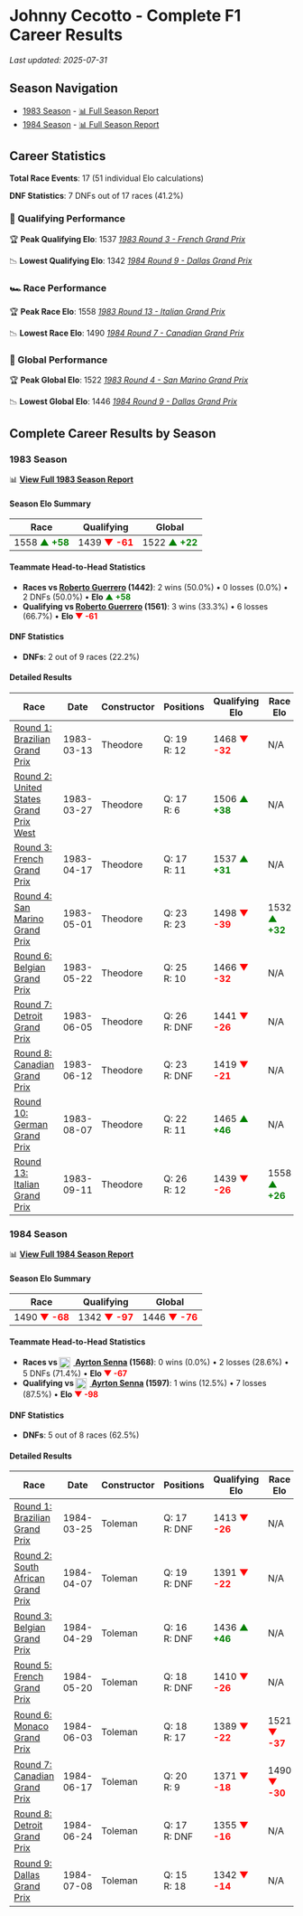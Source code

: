 # Johnny Cecotto - Complete F1 Career Results

*Last updated: 2025-07-31*

## Season Navigation

- [1983 Season](#1983-season) - [📊 Full Season Report](../seasons/1983-season-report)
- [1984 Season](#1984-season) - [📊 Full Season Report](../seasons/1984-season-report)

## Career Statistics

**Total Race Events**: 17 (51 individual Elo calculations)

**DNF Statistics**: 7 DNFs out of 17 races (41.2%)

### 🏁 Qualifying Performance

🏆 **Peak Qualifying Elo**: 1537
   *[1983 Round 3 - French Grand Prix](../seasons/1983-season-report#round-3-french-grand-prix)*

📉 **Lowest Qualifying Elo**: 1342
   *[1984 Round 9 - Dallas Grand Prix](../seasons/1984-season-report#round-9-dallas-grand-prix)*

### 🏎️ Race Performance

🏆 **Peak Race Elo**: 1558
   *[1983 Round 13 - Italian Grand Prix](../seasons/1983-season-report#round-13-italian-grand-prix)*

📉 **Lowest Race Elo**: 1490
   *[1984 Round 7 - Canadian Grand Prix](../seasons/1984-season-report#round-7-canadian-grand-prix)*

### 🌟 Global Performance

🏆 **Peak Global Elo**: 1522
   *[1983 Round 4 - San Marino Grand Prix](../seasons/1983-season-report#round-4-san-marino-grand-prix)*

📉 **Lowest Global Elo**: 1446
   *[1984 Round 9 - Dallas Grand Prix](../seasons/1984-season-report#round-9-dallas-grand-prix)*


## Complete Career Results by Season

### 1983 Season

📊 **[View Full 1983 Season Report](../seasons/1983-season-report)**

#### Season Elo Summary

| Race | Qualifying | Global |
|------|------------|--------|
| 1558 **<span style="color: green;">▲ +58</span>** | 1439 **<span style="color: red;">▼ -61</span>** | 1522 **<span style="color: green;">▲ +22</span>** |

#### Teammate Head-to-Head Statistics

- **Races vs [Roberto Guerrero](roberto-guerrero) (1442)**: 2 wins (50.0%) • 0 losses (0.0%) • 2 DNFs (50.0%) • **Elo **<span style="color: green;">▲ +58</span>****
- **Qualifying vs [Roberto Guerrero](roberto-guerrero) (1561)**: 3 wins (33.3%) • 6 losses (66.7%) • **Elo **<span style="color: red;">▼ -61</span>****


#### DNF Statistics

- **DNFs**: 2 out of 9 races (22.2%)

#### Detailed Results

| Race | Date | Constructor | Positions | Qualifying Elo | Race Elo | Global Elo | Teammate |
|------|------|-------------|-----------|----------------|----------|------------|----------|
| [Round 1: Brazilian Grand Prix](../seasons/1983-season-report#round-1-brazilian-grand-prix) | 1983-03-13 | Theodore | Q: 19<br/>R: 12 | 1468 **<span style="color: red;">▼ -32</span>** | N/A | 1490 **<span style="color: red;">▼ -10</span>** | [Roberto Guerrero](roberto-guerrero)<br/>Q: 14<br/>R: DNF |
| [Round 2: United States Grand Prix West](../seasons/1983-season-report#round-2-united-states-grand-prix-west) | 1983-03-27 | Theodore | Q: 17<br/>R: 6 | 1506 **<span style="color: green;">▲ +38</span>** | N/A | 1502 **<span style="color: green;">▲ +11</span>** | [Roberto Guerrero](roberto-guerrero)<br/>Q: 18<br/>R: DNF |
| [Round 3: French Grand Prix](../seasons/1983-season-report#round-3-french-grand-prix) | 1983-04-17 | Theodore | Q: 17<br/>R: 11 | 1537 **<span style="color: green;">▲ +31</span>** | N/A | 1511 **<span style="color: green;">▲ +9</span>** | [Roberto Guerrero](roberto-guerrero)<br/>Q: 22<br/>R: DNF |
| [Round 4: San Marino Grand Prix](../seasons/1983-season-report#round-4-san-marino-grand-prix) | 1983-05-01 | Theodore | Q: 23<br/>R: 23 | 1498 **<span style="color: red;">▼ -39</span>** | 1532 **<span style="color: green;">▲ +32</span>** | 1522 **<span style="color: green;">▲ +11</span>** | [Roberto Guerrero](roberto-guerrero)<br/>Q: 21<br/>R: 25 |
| [Round 6: Belgian Grand Prix](../seasons/1983-season-report#round-6-belgian-grand-prix) | 1983-05-22 | Theodore | Q: 25<br/>R: 10 | 1466 **<span style="color: red;">▼ -32</span>** | N/A | 1512 **<span style="color: red;">▼ -10</span>** | [Roberto Guerrero](roberto-guerrero)<br/>Q: 14<br/>R: DNF |
| [Round 7: Detroit Grand Prix](../seasons/1983-season-report#round-7-detroit-grand-prix) | 1983-06-05 | Theodore | Q: 26<br/>R: DNF | 1441 **<span style="color: red;">▼ -26</span>** | N/A | 1504 **<span style="color: red;">▼ -8</span>** | [Roberto Guerrero](roberto-guerrero)<br/>Q: 11<br/>R: DNF |
| [Round 8: Canadian Grand Prix](../seasons/1983-season-report#round-8-canadian-grand-prix) | 1983-06-12 | Theodore | Q: 23<br/>R: DNF | 1419 **<span style="color: red;">▼ -21</span>** | N/A | 1498 **<span style="color: red;">▼ -6</span>** | [Roberto Guerrero](roberto-guerrero)<br/>Q: 21<br/>R: DNF |
| [Round 10: German Grand Prix](../seasons/1983-season-report#round-10-german-grand-prix) | 1983-08-07 | Theodore | Q: 22<br/>R: 11 | 1465 **<span style="color: green;">▲ +46</span>** | N/A | 1512 **<span style="color: green;">▲ +14</span>** | [Roberto Guerrero](roberto-guerrero)<br/>Q: 24<br/>R: DNF |
| [Round 13: Italian Grand Prix](../seasons/1983-season-report#round-13-italian-grand-prix) | 1983-09-11 | Theodore | Q: 26<br/>R: 12 | 1439 **<span style="color: red;">▼ -26</span>** | 1558 **<span style="color: green;">▲ +26</span>** | 1522 **<span style="color: green;">▲ +10</span>** | [Roberto Guerrero](roberto-guerrero)<br/>Q: 21<br/>R: 13 |

### 1984 Season

📊 **[View Full 1984 Season Report](../seasons/1984-season-report)**

#### Season Elo Summary

| Race | Qualifying | Global |
|------|------------|--------|
| 1490 **<span style="color: red;">▼ -68</span>** | 1342 **<span style="color: red;">▼ -97</span>** | 1446 **<span style="color: red;">▼ -76</span>** |

#### Teammate Head-to-Head Statistics

- **Races vs [<img src="https://upload.wikimedia.org/wikipedia/commons/0/05/Flag_of_Brazil.svg" alt="Brazil" width="20" height="auto" style="vertical-align: middle; margin-right: 5px;" onerror="this.outerHTML='🇧🇷'; this.style.marginRight='5px';"/> Ayrton Senna](ayrton-senna) (1568)**: 0 wins (0.0%) • 2 losses (28.6%) • 5 DNFs (71.4%) • **Elo **<span style="color: red;">▼ -67</span>****
- **Qualifying vs [<img src="https://upload.wikimedia.org/wikipedia/commons/0/05/Flag_of_Brazil.svg" alt="Brazil" width="20" height="auto" style="vertical-align: middle; margin-right: 5px;" onerror="this.outerHTML='🇧🇷'; this.style.marginRight='5px';"/> Ayrton Senna](ayrton-senna) (1597)**: 1 wins (12.5%) • 7 losses (87.5%) • **Elo **<span style="color: red;">▼ -98</span>****


#### DNF Statistics

- **DNFs**: 5 out of 8 races (62.5%)

#### Detailed Results

| Race | Date | Constructor | Positions | Qualifying Elo | Race Elo | Global Elo | Teammate |
|------|------|-------------|-----------|----------------|----------|------------|----------|
| [Round 1: Brazilian Grand Prix](../seasons/1984-season-report#round-1-brazilian-grand-prix) | 1984-03-25 | Toleman | Q: 17<br/>R: DNF | 1413 **<span style="color: red;">▼ -26</span>** | N/A | 1514 **<span style="color: red;">▼ -8</span>** | [<img src="https://upload.wikimedia.org/wikipedia/commons/0/05/Flag_of_Brazil.svg" alt="Brazil" width="20" height="auto" style="vertical-align: middle; margin-right: 5px;" onerror="this.outerHTML='🇧🇷'; this.style.marginRight='5px';"/> Ayrton Senna](ayrton-senna)<br/>Q: 16<br/>R: DNF |
| [Round 2: South African Grand Prix](../seasons/1984-season-report#round-2-south-african-grand-prix) | 1984-04-07 | Toleman | Q: 19<br/>R: DNF | 1391 **<span style="color: red;">▼ -22</span>** | N/A | 1508 **<span style="color: red;">▼ -7</span>** | [<img src="https://upload.wikimedia.org/wikipedia/commons/0/05/Flag_of_Brazil.svg" alt="Brazil" width="20" height="auto" style="vertical-align: middle; margin-right: 5px;" onerror="this.outerHTML='🇧🇷'; this.style.marginRight='5px';"/> Ayrton Senna](ayrton-senna)<br/>Q: 13<br/>R: 6 |
| [Round 3: Belgian Grand Prix](../seasons/1984-season-report#round-3-belgian-grand-prix) | 1984-04-29 | Toleman | Q: 16<br/>R: DNF | 1436 **<span style="color: green;">▲ +46</span>** | N/A | 1521 **<span style="color: green;">▲ +14</span>** | [<img src="https://upload.wikimedia.org/wikipedia/commons/0/05/Flag_of_Brazil.svg" alt="Brazil" width="20" height="auto" style="vertical-align: middle; margin-right: 5px;" onerror="this.outerHTML='🇧🇷'; this.style.marginRight='5px';"/> Ayrton Senna](ayrton-senna)<br/>Q: 19<br/>R: 6 |
| [Round 5: French Grand Prix](../seasons/1984-season-report#round-5-french-grand-prix) | 1984-05-20 | Toleman | Q: 18<br/>R: DNF | 1410 **<span style="color: red;">▼ -26</span>** | N/A | 1514 **<span style="color: red;">▼ -8</span>** | [<img src="https://upload.wikimedia.org/wikipedia/commons/0/05/Flag_of_Brazil.svg" alt="Brazil" width="20" height="auto" style="vertical-align: middle; margin-right: 5px;" onerror="this.outerHTML='🇧🇷'; this.style.marginRight='5px';"/> Ayrton Senna](ayrton-senna)<br/>Q: 13<br/>R: DNF |
| [Round 6: Monaco Grand Prix](../seasons/1984-season-report#round-6-monaco-grand-prix) | 1984-06-03 | Toleman | Q: 18<br/>R: 17 | 1389 **<span style="color: red;">▼ -22</span>** | 1521 **<span style="color: red;">▼ -37</span>** | 1481 **<span style="color: red;">▼ -32</span>** | [<img src="https://upload.wikimedia.org/wikipedia/commons/0/05/Flag_of_Brazil.svg" alt="Brazil" width="20" height="auto" style="vertical-align: middle; margin-right: 5px;" onerror="this.outerHTML='🇧🇷'; this.style.marginRight='5px';"/> Ayrton Senna](ayrton-senna)<br/>Q: 13<br/>R: 2 |
| [Round 7: Canadian Grand Prix](../seasons/1984-season-report#round-7-canadian-grand-prix) | 1984-06-17 | Toleman | Q: 20<br/>R: 9 | 1371 **<span style="color: red;">▼ -18</span>** | 1490 **<span style="color: red;">▼ -30</span>** | 1455 **<span style="color: red;">▼ -26</span>** | [<img src="https://upload.wikimedia.org/wikipedia/commons/0/05/Flag_of_Brazil.svg" alt="Brazil" width="20" height="auto" style="vertical-align: middle; margin-right: 5px;" onerror="this.outerHTML='🇧🇷'; this.style.marginRight='5px';"/> Ayrton Senna](ayrton-senna)<br/>Q: 9<br/>R: 7 |
| [Round 8: Detroit Grand Prix](../seasons/1984-season-report#round-8-detroit-grand-prix) | 1984-06-24 | Toleman | Q: 17<br/>R: DNF | 1355 **<span style="color: red;">▼ -16</span>** | N/A | 1450 **<span style="color: red;">▼ -5</span>** | [<img src="https://upload.wikimedia.org/wikipedia/commons/0/05/Flag_of_Brazil.svg" alt="Brazil" width="20" height="auto" style="vertical-align: middle; margin-right: 5px;" onerror="this.outerHTML='🇧🇷'; this.style.marginRight='5px';"/> Ayrton Senna](ayrton-senna)<br/>Q: 7<br/>R: 19 |
| [Round 9: Dallas Grand Prix](../seasons/1984-season-report#round-9-dallas-grand-prix) | 1984-07-08 | Toleman | Q: 15<br/>R: 18 | 1342 **<span style="color: red;">▼ -14</span>** | N/A | 1446 **<span style="color: red;">▼ -4</span>** | [<img src="https://upload.wikimedia.org/wikipedia/commons/0/05/Flag_of_Brazil.svg" alt="Brazil" width="20" height="auto" style="vertical-align: middle; margin-right: 5px;" onerror="this.outerHTML='🇧🇷'; this.style.marginRight='5px';"/> Ayrton Senna](ayrton-senna)<br/>Q: 6<br/>R: DNF |

